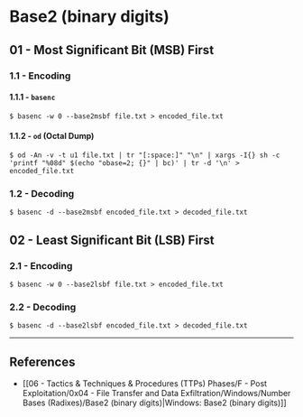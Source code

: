 # Base2 (binary digits)

## 01 - Most Significant Bit (MSB) First

### 1.1 - Encoding

#### 1.1.1 - `basenc`

```
$ basenc -w 0 --base2msbf file.txt > encoded_file.txt
```

#### 1.1.2 - `od` (Octal Dump)

```
$ od -An -v -t u1 file.txt | tr "[:space:]" "\n" | xargs -I{} sh -c 'printf "%08d" $(echo "obase=2; {}" | bc)' | tr -d '\n' > encoded_file.txt
```

### 1.2 - Decoding

```
$ basenc -d --base2msbf encoded_file.txt > decoded_file.txt
```

## 02 - Least Significant Bit (LSB) First

### 2.1 - Encoding

```
$ basenc -w 0 --base2lsbf file.txt > encoded_file.txt
```

### 2.2 - Decoding

```
$ basenc -d --base2lsbf encoded_file.txt > decoded_file.txt
```

---
## References

- [[06 - Tactics & Techniques & Procedures (TTPs) Phases/F - Post Exploitation/0x04 - File Transfer and Data Exfiltration/Windows/Number Bases (Radixes)/Base2 (binary digits)|Windows: Base2 (binary digits)]]